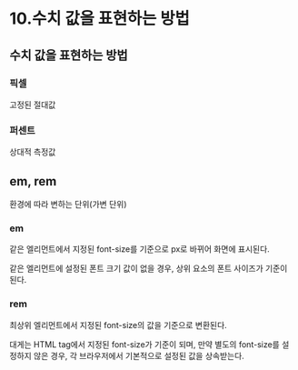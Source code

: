 # 10.수치 값을 표현하는 방법

## 수치 값을 표현하는 방법

### 픽셀

고정된 절대값

### 퍼센트

상대적 측정값

## em, rem

환경에 따라 변하는 단위(가변 단위)

### em

같은 엘리먼트에서 지정된 font-size를 기준으로 px로 바뀌어 화면에 표시된다.

같은 엘리먼트에 설정된 폰트 크기 값이 없을 경우, 상위 요소의 폰트 사이즈가 기준이 된다.

### rem

최상위 엘리먼트에서 지정된 font-size의 값을 기준으로 변환된다.

대게는 HTML tag에서 지정된 font-size가 기준이 되며, 만약 별도의 font-size를 설정하지 않은 경우, 각 브라우저에서 기본적으로 설정된 값을 상속받는다.